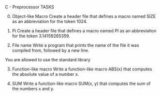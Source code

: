 C - Preprocessor
TASKS


0. Object-like Macro
Create a header file that defines a macro named SIZE as an abbreviation for the token 1024.


1. Pi
Create a header file that defines a macro named PI as an abbreviation for the token 3.14159265359.


2. File name
Write a program that prints the name of the file it was compiled from, followed by a new line.

You are allowed to use the standard library


3. Function-like macro
Write a function-like macro ABS(x) that computes the absolute value of a number x.


4. SUM
Write a function-like macro SUM(x, y) that computes the sum of the numbers x and y.

